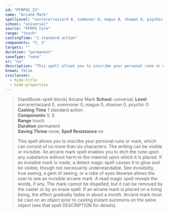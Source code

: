 ```yaml
---
id: "PFRPGC_23"
name: "Arcane Mark"
spellLevel: "sorcerer/wizard 0, summoner 0, magus 0, shaman 0, psychic 0"
school: "universal"
source: "PFRPG Core"
range: "touch"
castingTime: "1 standard action"
components: "V, S"
targets: ""
duration: "permanent"
saveType: "none"
sr: "no"
description: "This spell allows you to inscribe your personal rune or mark, which can consist of no more than six characters. The writing can be visible or invisible. An arcane mark spell enables you to etch the rune upon any substance without harm to the material upon which it is placed. If an invisible mark is made, a detect magic spell causes it to glow and be visible, though not necessarily understandable. See invisibility, true seeing, a gem of seeing, or a robe of eyes likewise allows the user to see an invisible arcane mark. A read magic spell reveals the words, if any. The mark cannot be dispelled, but it can be removed by the caster or by an erase spell. If an arcane mark is placed on a living being, the effect gradually fades in about a month. Arcane mark must be cast on an object prior to casting instant summons on the same object (see that spell DESCRIPTION for details)."
known: false
cssclasses:
  - hide-title
  - hide-properties
---
```


> [!spellbook-spell-block] Arcane Mark
> **School:** universal; **Level** sorcerer/wizard 0, summoner 0, magus 0, shaman 0, psychic 0
> **Casting Time** 1 standard action  
> **Components** V, S  
> **Range** touch  
> **Duration** permanent  
> **Saving Throw** none; **Spell Resistance** no
> 
> This spell allows you to inscribe your personal rune or mark, which can consist of no more than six characters. The writing can be visible or invisible. An arcane mark spell enables you to etch the rune upon any substance without harm to the material upon which it is placed. If an invisible mark is made, a detect magic spell causes it to glow and be visible, though not necessarily understandable. See invisibility, true seeing, a gem of seeing, or a robe of eyes likewise allows the user to see an invisible arcane mark. A read magic spell reveals the words, if any. The mark cannot be dispelled, but it can be removed by the caster or by an erase spell. If an arcane mark is placed on a living being, the effect gradually fades in about a month. Arcane mark must be cast on an object prior to casting instant summons on the same object (see that spell DESCRIPTION for details).